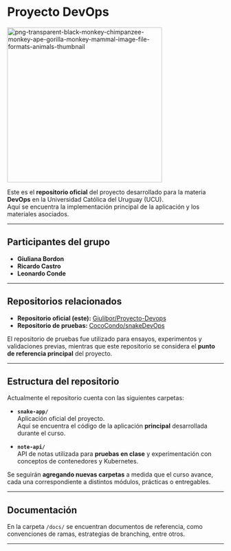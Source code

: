 # Proyecto DevOps
<img width="360" height="360" alt="png-transparent-black-monkey-chimpanzee-monkey-ape-gorilla-monkey-mammal-image-file-formats-animals-thumbnail" src="https://github.com/user-attachments/assets/7ff98c61-1e4e-4d52-8da9-4877139b1ebb" />

Este es el **repositorio oficial** del proyecto desarrollado para la materia **DevOps** en la Universidad Católica del Uruguay (UCU).  
Aquí se encuentra la implementación principal de la aplicación y los materiales asociados.

---

## Participantes del grupo

- **Giuliana Bordon**
- **Ricardo Castro**
- **Leonardo Conde**

---

## Repositorios relacionados

- **Repositorio oficial (este):** [Giulibor/Proyecto-Devops](https://github.com/Giulibor/Proyecto-Devops)  
- **Repositorio de pruebas:** [CocoCondo/snakeDevOps](https://github.com/CocoCondo/snakeDevOps/branches)

El repositorio de pruebas fue utilizado para ensayos, experimentos y validaciones previas, mientras que este repositorio se considera el **punto de referencia principal** del proyecto.

---

## Estructura del repositorio

Actualmente el repositorio cuenta con las siguientes carpetas:

- **`snake-app/`**  
  Aplicación oficial del proyecto.  
  Aquí se encuentra el código de la aplicación **principal** desarrollada durante el curso.

- **`note-api/`**  
  API de notas utilizada para **pruebas en clase** y experimentación con conceptos de contenedores y Kubernetes.  

Se seguirán **agregando nuevas carpetas** a medida que el curso avance, cada una correspondiente a distintos módulos, prácticas o entregables.

---

## Documentación

En la carpeta `/docs/` se encuentran documentos de referencia, como convenciones de ramas, estrategias de branching, entre otros.  

---
